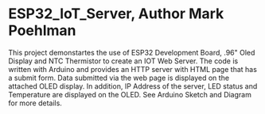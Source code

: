 # ESP32_IoT_Server, Author Mark Poehlman
This project demonstartes the use of ESP32 Development Board, .96" Oled Display and NTC Thermistor to create an IOT Web Server.
The code is written with Arduino and provides an HTTP server with HTML page that has a submit form.
Data submitted via the web page is displayed on the attached OLED display.  In addition, IP Address of the server,
LED status and Temperature are displayed on the OLED.  See Arduino Sketch and Diagram for more details.
